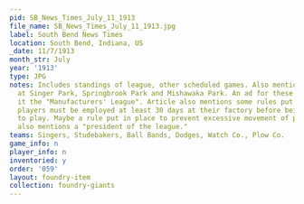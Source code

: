 ```yaml
---
pid: SB_News_Times_July_11_1913
file_name: SB_News_Times_July_11_1913.jpg
label: South Bend News Times
location: South Bend, Indiana, US
_date: 11/7/1913
month_str: July
year: '1913'
type: JPG
notes: Includes standings of league, other scheduled games. Also mentions games played
  at Singer Park, Springbrook Park and Mishawaka Park. An ad for these games calls
  it the "Manufacturers' League". Article also mentions some rules put in place where
  players must be employed at least 30 days at their factory before being eligible
  to play. Maybe a rule put in place to prevent excessive movement of players? It
  also mentions a "president of the league."
teams: Singers, Studebakers, Ball Bands, Dodges, Watch Co., Plow Co.
game_info: n
player_info: n
inventoried: y
order: '059'
layout: foundry-item
collection: foundry-giants
---
```

